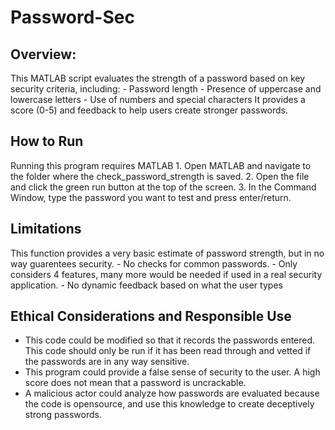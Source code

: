 # Password-Sec

## Overview:
This MATLAB script evaluates the strength of a password based on key security criteria, including:
    - Password length
    - Presence of uppercase and lowercase letters
    - Use of numbers and special characters
It provides a score (0-5) and feedback to help users create stronger passwords.

## How to Run
Running this program requires MATLAB
    1. Open MATLAB and navigate to the folder where the check_password_strength is saved.
    2. Open the file and click the green run button at the top of the screen.
    3. In the Command Window, type the password you want to test and press enter/return.

## Limitations 
This function provides a very basic estimate of password strength, but in no way guarentees security.
    - No checks for common passwords.
    - Only considers 4 features, many more would be needed if used in a real security application.
    - No dynamic feedback based on what the user types 

## Ethical Considerations and Responsible Use
  - This code could be modified so that it records the passwords entered. This code should only be run if it has
    been read through and vetted if the passwords are in any way sensitive.
  - This program could provide a false sense of security to the user. A high score does not mean that a password
    is uncrackable.
  - A malicious actor could analyze how passwords are evaluated because the code is opensource, and use this knowledge
    to create deceptively strong passwords.
  

